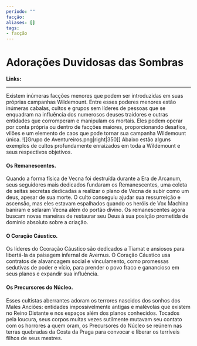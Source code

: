 ```yaml
---
período: ""
facção:
aliases: []
tags:
- facção
---
```


# **Adorações Duvidosas das Sombras**

**Links:**

---


Existem inúmeras facções menores que podem ser introduzidas em suas próprias campanhas Wildemount. Entre esses poderes menores estão inúmeras cabalas, cultos e grupos sem líderes de pessoas que se enquadram na influência dos numerosos deuses traidores e outras entidades que corromperam e manipulam os mortais. Eles podem operar por conta própria ou dentro de facções maiores, proporcionando desafios, vilões e um elemento de caos que pode tornar sua campanha Wildemount única.
![[Grupo de Aventureiros.png|right|350]]
Abaixo estão alguns exemplos de cultos profundamente enraizados em toda a Wildemount e seus respectivos objetivos.

#### **Os Remanescentes.** 
Quando a forma física de Vecna foi destruída durante a Era de Arcanum, seus seguidores mais dedicados fundaram os Remanescentes, uma coleta de seitas secretas dedicadas a realizar o plano de Vecna de subir como um deus, apesar de sua morte. O culto conseguiu ajudar sua ressurreição e ascensão, mas eles estavam espalhados quando os heróis de Vox Machina baniram e selaram Vecna além do portão divino. Os remanescentes agora buscam novas maneiras de restaurar seu Deus à sua posição prometida de domínio absoluto sobre a criação.

#### **O Coração Cáustico.** 
Os líderes do Ccoração Cáustico são dedicados a Tiamat e ansiosos para libertá-la da paisagem infernal de Avernus. O Coração Cáustico usa contratos de alavancagem social e vinculamento, como promessas sedutivas de poder e vício, para prender o povo fraco e ganancioso em seus planos e expandir sua influência.

#### **Os Precursores do Núcleo.** 
Esses cultistas aberrantes adoram os terrores nascidos dos sonhos dos Males Anciões: entidades impossivelmente antigas e malévolas que existem no Reino Distante e nos espaços além dos planos conhecidos. Tocados pela loucura, seus corpos muitas vezes sutilmente mutavam seu contato com os horrores a quem oram, os Precursores do Núcleo se reúnem nas terras quebradas da Costa da Praga para convocar e liberar os terríveis filhos de seus mestres.